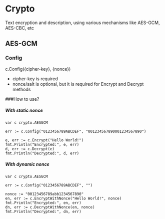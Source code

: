 # Crypto
Text encryption and description, using various mechanisms like AES-GCM, AES-CBC, etc

## AES-GCM
### Config
c.Config({cipher-key}, {nonce})
- cipher-key is required
- nonce/salt is optional, but it is required for Encrypt and Decrypt methods

###How to use?
##### With static nonce
````
var c crypto.AESGCM

err := c.Config("0123456789ABCDEF", "001234567890001234567890")

e, err := c.Encrypt("Hello World!")
fmt.Println("Encrypted:", e, err)
d, err := c.Decrypt(e)
fmt.Println("Decrypted:", d, err)
````

##### With dynamic nonce
````
var c crypto.AESGCM

err := c.Config("0123456789ABCDEF", "")

nonce := "00123456789abb1234567890"
en, err := c.EncryptWithNonce("Hello World!", nonce)
fmt.Println("Encrypted:", en, err)
dn, err := c.DecryptWithNonce(en, nonce)
fmt.Println("Decrypted:", dn, err)
````